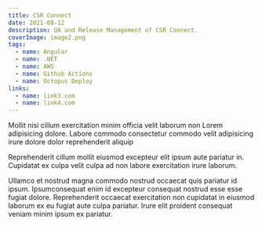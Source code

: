 ```yaml
---
title: CSR Connect
date: 2021-08-12
description: QA and Release Management of CSR Connect.
coverImage: image2.png
tags:
  - name: Angular
  - name: .NET
  - name: AWS
  - name: Github Actions
  - name: Octopus Deploy
links:
  - name: link3.com
  - name: link4.com
---
```


Mollit nisi cillum exercitation minim officia velit laborum non Lorem
adipisicing dolore. Labore commodo consectetur commodo velit adipisicing irure
dolore dolor reprehenderit aliquip

Reprehenderit cillum mollit eiusmod
excepteur elit ipsum aute pariatur in. Cupidatat ex culpa velit culpa ad non
labore exercitation irure laborum.

Ullamco et nostrud magna commodo nostrud occaecat quis pariatur id ipsum.
Ipsumconsequat enim id excepteur consequat nostrud esse esse fugiat dolore.
Reprehenderit occaecat exercitation non cupidatat in eiusmod laborum ex eu
fugiat aute culpa pariatur. Irure elit proident consequat veniam minim ipsum ex
pariatur.
